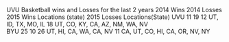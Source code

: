 

UVU Basketball wins and Losses for the last 2 years
           2014 Wins  	 2014 Losses  2015 Wins	 Locations (state)    2015 Losses 	 Locations(State)
UVU            11 			    19				 	12       UT, ID, TX, MO, IL   	 18	   UT, CO, KY, CA, AZ, NM, WA, NV	
BYU					25			 10	 		  26	 UT, HI, CA, WA, CA, NV		11	   	CA, UT, CO, HI, CA, OR, NV, NY